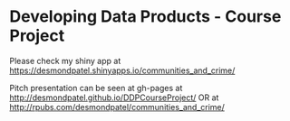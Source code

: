 # Developing Data Products - Course Project

Please check my shiny app at https://desmondpatel.shinyapps.io/communities_and_crime/

Pitch presentation can be seen at gh-pages at http://desmondpatel.github.io/DDPCourseProject/
OR at http://rpubs.com/desmondpatel/communities_and_crime/
